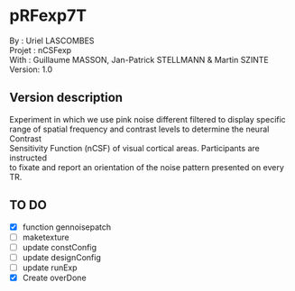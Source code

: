 # pRFexp7T
By :      Uriel LASCOMBES<br/>
Projet :  nCSFexp<br/>
With :    Guillaume MASSON, Jan-Patrick STELLMANN & Martin SZINTE<br/>
Version:  1.0<br/>

## Version description
Experiment in which we use pink noise different filtered to display specific <br/>
range of spatial frequency and contrast levels to determine the neural Contrast <br/>
Sensitivity Function (nCSF) of visual cortical areas. Participants are instructed<br/>
to fixate and report an orientation of the noise pattern presented on every TR.

## TO DO 
- [x] function gennoisepatch
- [ ] maketexture
- [ ] update constConfig
- [ ] update designConfig 
- [ ] update runExp
- [x] Create overDone
